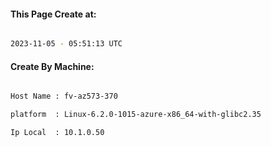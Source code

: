 
   
#### This Page Create at:

```bash

2023-11-05 - 05:51:13 UTC

```

#### Create By Machine:

```bash

Host Name : fv-az573-370

platform  : Linux-6.2.0-1015-azure-x86_64-with-glibc2.35

Ip Local  : 10.1.0.50

```

